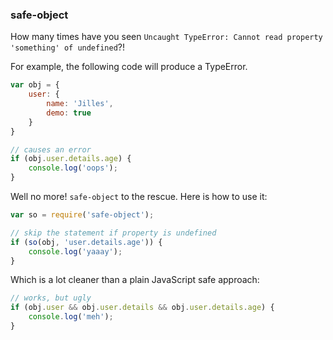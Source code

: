 ### safe-object

How many times have you seen `Uncaught TypeError: Cannot read property 'something' of undefined`?!

For example, the following code will produce a TypeError.

``` javascript
var obj = { 
    user: {
        name: 'Jilles',
        demo: true
    }
}

// causes an error
if (obj.user.details.age) {
    console.log('oops');
}
```

Well no more! `safe-object` to the rescue. Here is how to use it:

``` javascript
var so = require('safe-object');

// skip the statement if property is undefined
if (so(obj, 'user.details.age')) {
    console.log('yaaay');
}
```

Which is a lot cleaner than a plain JavaScript safe approach:

``` javascript
// works, but ugly
if (obj.user && obj.user.details && obj.user.details.age) {
    console.log('meh');
}
```
